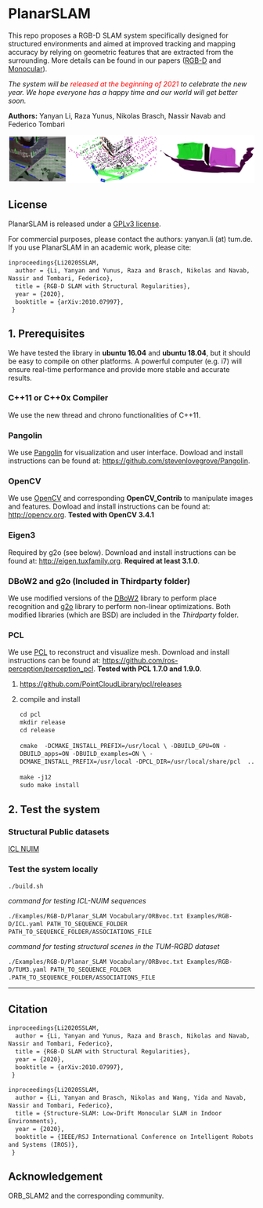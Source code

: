 # PlanarSLAM
This repo proposes a RGB-D SLAM system specifically designed for structured environments and aimed at improved tracking and mapping accuracy by relying on geometric features that are extracted from the surrounding. More details can be found in our papers ([RGB-D](https://arxiv.org/abs/2010.07997) and [Monocular](https://arxiv.org/abs/2008.01963)).  

*The system will be <font color=#FF0000>released at the beginning of 2021</font> to celebrate the new year.  We hope everyone has a happy time and our world will get better soon.*

**Authors:** Yanyan Li, Raza Yunus, Nikolas Brasch, Nassir Navab and Federico Tombari

<img src="Examples/teaser.png"/>

## License

PlanarSLAM is released under a [GPLv3 license](https://github.com/raulmur/ORB_SLAM2/blob/master/License-gpl.txt). 

For commercial purposes, please contact the authors: yanyan.li (at) tum.de. If you use PlanarSLAM in an academic work, please cite:

```
inproceedings{Li2020SSLAM,
  author = {Li, Yanyan and Yunus, Raza and Brasch, Nikolas and Navab, Nassir and Tombari, Federico},
  title = {RGB-D SLAM with Structural Regularities},
  year = {2020},
  booktitle = {arXiv:2010.07997},
 }
```

## 1. Prerequisites

We have tested the library in **ubuntu 16.04** and **ubuntu 18.04**, but it should be easy to compile on other platforms. A powerful computer (e.g. i7) will ensure real-time performance and provide more stable and accurate results.

### C++11 or C++0x Compiler
We use the new thread and chrono functionalities of C++11.

### Pangolin
We use [Pangolin](https://github.com/stevenlovegrove/Pangolin) for visualization and user interface. Dowload and install instructions can be found at: https://github.com/stevenlovegrove/Pangolin.

### OpenCV
We use [OpenCV](http://opencv.org) and corresponding **OpenCV_Contrib** to manipulate images and features. Dowload and install instructions can be found at: http://opencv.org. **Tested with OpenCV 3.4.1**

### Eigen3
Required by g2o (see below). Download and install instructions can be found at: http://eigen.tuxfamily.org. **Required at least 3.1.0**.

### DBoW2 and g2o (Included in Thirdparty folder)
We use modified versions of the [DBoW2](https://github.com/dorian3d/DBoW2) library to perform place recognition and [g2o](https://github.com/RainerKuemmerle/g2o) library to perform non-linear optimizations. Both modified libraries (which are BSD) are included in the *Thirdparty* folder.

### PCL

We use [PCL](http://www.pointclouds.org/) to reconstruct and visualize mesh. Download and install instructions can be found at: https://github.com/ros-perception/perception_pcl. **Tested with PCL 1.7.0 and 1.9.0**.

1. https://github.com/PointCloudLibrary/pcl/releases

2. compile and install

   ```
   cd pcl 
   mkdir release 
   cd release
   
   cmake  -DCMAKE_INSTALL_PREFIX=/usr/local \ -DBUILD_GPU=ON -DBUILD_apps=ON -DBUILD_examples=ON \ -DCMAKE_INSTALL_PREFIX=/usr/local -DPCL_DIR=/usr/local/share/pcl  .. 
   
   make -j12
   sudo make install
   ```



## 2. Test the system

### Structural Public datasets

[ICL NUIM](http://www.doc.ic.ac.uk/~ahanda/VaFRIC/iclnuim.html)


### Test the system locally

```
./build.sh
```

*command for testing ICL-NUIM sequences*

```
./Examples/RGB-D/Planar_SLAM Vocabulary/ORBvoc.txt Examples/RGB-D/ICL.yaml PATH_TO_SEQUENCE_FOLDER  PATH_TO_SEQUENCE_FOLDER/ASSOCIATIONS_FILE

```

*command for testing structural scenes in the TUM-RGBD dataset* 

```
./Examples/RGB-D/Planar_SLAM Vocabulary/ORBvoc.txt Examples/RGB-D/TUM3.yaml PATH_TO_SEQUENCE_FOLDER .PATH_TO_SEQUENCE_FOLDER/ASSOCIATIONS_FILE
```

----

## Citation
```
inproceedings{Li2020SSLAM,
  author = {Li, Yanyan and Yunus, Raza and Brasch, Nikolas and Navab, Nassir and Tombari, Federico},
  title = {RGB-D SLAM with Structural Regularities},
  year = {2020},
  booktitle = {arXiv:2010.07997},
 }
```
```
inproceedings{Li2020SSLAM,
  author = {Li, Yanyan and Brasch, Nikolas and Wang, Yida and Navab, Nassir and Tombari, Federico},
  title = {Structure-SLAM: Low-Drift Monocular SLAM in Indoor Environments},
  year = {2020},
  booktitle = {IEEE/RSJ International Conference on Intelligent Robots and Systems (IROS)},
 }
```

## Acknowledgement

ORB_SLAM2 and the corresponding community.

